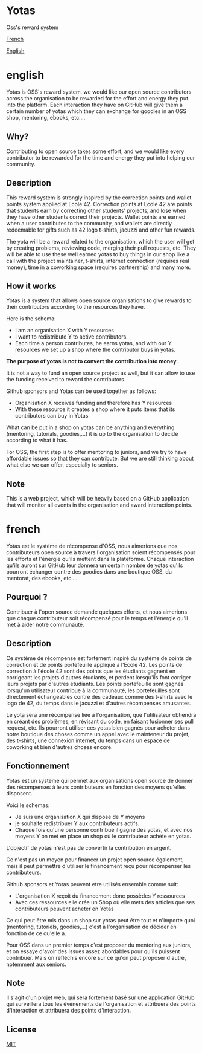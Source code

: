 # Yotas

Oss's reward system

[French](#french)

[English](#english)

# english

Yotas is OSS's reward system, we would like our open source contributors across the organisation to be rewarded for the effort and energy they put into the platform. Each interaction they have on GitHub will give them a certain number of yotas which they can exchange for goodies in an OSS shop, mentoring, ebooks, etc....

## Why?
Contributing to open source takes some effort, and we would like every contributor to be rewarded for the time and energy they put into helping our community.

## Description
This reward system is strongly inspired by the correction points and wallet points system applied at Ecole 42. Correction points at Ecole 42 are points that students earn by correcting other students' projects, and lose when they have other students correct their projects. Wallet points are earned when a user contributes to the community, and wallets are directly redeemable for gifts such as 42 logo t-shirts, jacuzzi and other fun rewards.

The yota will be a reward related to the organisation, which the user will get by creating problems, reviewing code, merging their pull requests, etc. They will be able to use these well earned yotas to buy things in our shop like a call with the project maintainer, t-shirts, internet connection (requires real money), time in a coworking space (requires partnership) and many more.

## How it works

Yotas is a system that allows open source organisations to give rewards to their contributors according to the resources they have.

Here is the schema:

- I am an organisation X with Y resources 
- I want to redistribute Y to active contributors. 
- Each time a person contributes, he earns yotas, and with our Y resources we set up a shop where the contributor buys in yotas.

**The purpose of yotas is not to convert the contribution into money.**

It is not a way to fund an open source project as well, but it can allow to use the funding received to reward the contributors.

Github sponsors and Yotas can be used together as follows:

- Organisation X receives funding and therefore has Y resources
- With these resource it creates a shop where it puts items that its contributors can buy in Yotas

What can be put in a shop on yotas can be anything and everything (mentoring, tutorials, goodies,...) it is up to the organisation to decide according to what it has. 

For OSS, the first step is to offer mentoring to juniors, and we try to have affordable issues so that they can contribute. But we are still thinking about what else we can offer, especially to seniors.

## Note
This is a web project, which will be heavily based on a GitHub application that will monitor all events in the organisation and award interaction points.


# french

Yotas est le système de récompense d'OSS, nous aimerions que nos contributeurs open source à travers l'organisation soient récompensés pour les efforts et l'énergie qu'ils mettent dans la plateforme. Chaque interaction qu'ils auront sur GitHub leur donnera un certain nombre de yotas qu'ils pourront échanger contre des goodies dans une boutique OSS, du mentorat, des ebooks, etc....

## Pourquoi ?
Contribuer à l'open source demande quelques efforts, et nous aimerions que chaque contributeur soit récompensé pour le temps et l'énergie qu'il met à aider notre communauté.

## Description
Ce système de récompense est fortement inspiré du système de points de correction et de points portefeuille appliqué à l'Ecole 42. Les points de correction à l'école 42 sont des points que les étudiants gagnent en corrigeant les projets d'autres étudiants, et perdent lorsqu'ils font corriger leurs projets par d'autres étudiants. Les points portefeuille sont gagnés lorsqu'un utilisateur contribue à la communauté, les portefeuilles sont directement échangeables contre des cadeaux comme des t-shirts avec le logo de 42, du temps dans le jacuzzi et d'autres récompenses amusantes.

Le yota sera une récompense liée à l'organisation, que l'utilisateur obtiendra en créant des problèmes, en révisant du code, en faisant fusionner ses pull request, etc. Ils pourront utiliser ces yotas bien gagnés pour acheter dans notre boutique des choses comme un appel avec le mainteneur du projet, des t-shirts, une connexion internet, du temps dans un espace de coworking et bien d'autres choses encore.

## Fonctionnement

Yotas est un systeme qui permet aux organisations open source de donner des récompenses à leurs contributeurs en fonction des moyens qu'elles disposent.

Voici le schemas:

- Je suis une organisation X qui dispose de Y moyens 
- je souhaite redistribuer Y aux contributeurs actifs. 
- Chaque fois qu'une personne contribue il gagne des yotas, et avec nos moyens Y on met en place un shop où le contributeur achète en yotas.

L'objectif de yotas n'est pas de convertir la contribution en argent.

Ce n'est pas un moyen pour financer un projet open source également, mais il peut permettre d'utiliser le financement reçu pour récompenser les contributeurs.

Github sponsors et Yotas peuvent etre utilisés ensemble comme suit:

- L'organisation X reçoit du financement donc possèdes Y ressources
- Avec ces ressources elle crée un Shop où elle mets des articles que ses contributeurs peuvent acheter en Yotas

Ce qui peut être mis dans un shop sur yotas peut être tout et n'importe quoi (mentoring, tutoriels, goodies,...) c'est à l'organisation de décider en fonction de ce qu'elle a. 

Pour OSS dans un premier temps c'est proposer du mentoring aux juniors, et on essaye d'avoir des Issues assez abordables pour qu'ils puissent contribuer. Mais on refléchis encore sur ce qu'on peut proposer d'autre, notemment aux seniors.

## Note
Il s'agit d'un projet web, qui sera fortement basé sur une application GitHub qui surveillera tous les événements de l'organisation et attribuera des points d'interaction et attribuera des points d'interaction.

## License

 [MIT](https://choosealicense.com/licenses/mit/)
